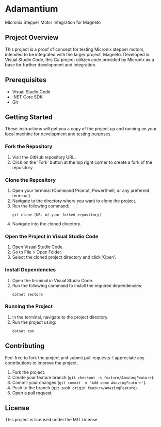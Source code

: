 # Adamantium
Micronix Stepper Motor Integration for Magneto

## Project Overview
This project is a proof of concept for testing Micronix stepper motors, intended to be integrated with the larger project, Magneto. Developed in Visual Studio Code, this C# project utilizes code provided by Micronix as a base for further development and integration.

## Prerequisites
- Visual Studio Code
- .NET Core SDK
- Git

## Getting Started
These instructions will get you a copy of the project up and running on your local machine for development and testing purposes.

### Fork the Repository
1. Visit the GitHub repository URL.
2. Click on the 'Fork' button at the top right corner to create a fork of the repository.

### Clone the Repository
1. Open your terminal (Command Prompt, PowerShell, or any preferred terminal).
2. Navigate to the directory where you want to clone the project.
3. Run the following command:
   ```
   git clone [URL of your forked repository]
   ```
4. Navigate into the cloned directory.

### Open the Project in Visual Studio Code
1. Open Visual Studio Code.
2. Go to File > Open Folder.
3. Select the cloned project directory and click 'Open'.

### Install Dependencies
1. Open the terminal in Visual Studio Code.
2. Run the following command to install the required dependencies:
   ```
   dotnet restore
   ```

### Running the Project
1. In the terminal, navigate to the project directory.
2. Run the project using:
   ```
   dotnet run
   ```

## Contributing
Feel free to fork the project and submit pull requests. I appreciate any contributions to improve the project.

1. Fork the project.
2. Create your feature branch (`git checkout -b feature/AmazingFeature`).
3. Commit your changes (`git commit -m 'Add some AmazingFeature'`).
4. Push to the branch (`git push origin feature/AmazingFeature`).
5. Open a pull request.

## License
This project is licensed under the MIT License
